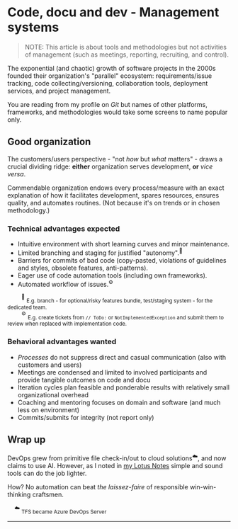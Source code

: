 # Code, docu and dev - Management systems

> NOTE: This article is about tools and methodologies but not activities of management (such as meetings, reporting, recruiting, and control).

The exponential (and chaotic) growth of software projects in the 2000s founded their organization's "parallel" ecosystem: requirements/issue tracking, code collecting/versioning, collaboration tools, deployment services, and project management. 

You are reading from my profile on _Git_ but names of other platforms, frameworks, and methodologies would take some screens to name popular only.

## Good organization

The customers/users perspective - "not _how_ but _what_ matters" - draws a crucial dividing ridge: **either** organization serves development, **or** _vice versa_.

Commendable organization endows every process/measure with an exact explanation of how it facilitates development, spares resources, ensures quality, and automates routines. (Not because it's on trends or in chosen methodology.)

### Technical advantages expected

+ Intuitive environment with short learning curves and minor maintenance.
+ Limited branching and staging for justified "autonomy".<sup>🌵</sup>
+ Barriers for commits of bad code (copy-pasted, violations of guidelines and styles, obsolete features, anti-patterns).
+ Eager use of code automation tools (including own frameworks).
+ Automated workflow of issues.<sup>⚙️</sup>

&nbsp;&nbsp;&nbsp;&nbsp;&nbsp;&nbsp;&nbsp;&nbsp;<sup>🌵</sup> <sub>E.g. branch - for optional/risky features bundle, test/staging system - for the dedicated team.</sub>\
&nbsp;&nbsp;&nbsp;&nbsp;&nbsp;&nbsp;&nbsp;&nbsp;<sup>⚙️</sup> <sub>E.g. create tickets from `// ToDo:` or `NotImplementedException` and submit them to review when replaced with implementation code.</sub>

### Behavioral advantages wanted

+ _Processes_ do not suppress direct and casual communication (also with customers and users)
+ Meetings are condensed and limited to involved participants and provide tangible outcomes on code and docu
+ Iteration cycles plan feasible and ponderable results with relatively small organizational overhead
+ Coaching and mentoring focuses on domain and software (and much less on environment)
+ Commits/submits for integrity (not report only)

## Wrap up

DevOps grew from primitive file check-in/out to cloud solutions<sup>☁️</sup>, and now claims to use AI. However, as I noted in [my Lotus Notes](../../pencraft/README+/opuses/LN-view.md) simple and sound tools can do the job lighter.

How? No automation can beat _the laissez-faire_ of responsible win-win-thinking craftsmen.

&nbsp;&nbsp;&nbsp;&nbsp;<sup>☁️</sup> <sub>TFS became Azure DevOps Server</sub>

---
